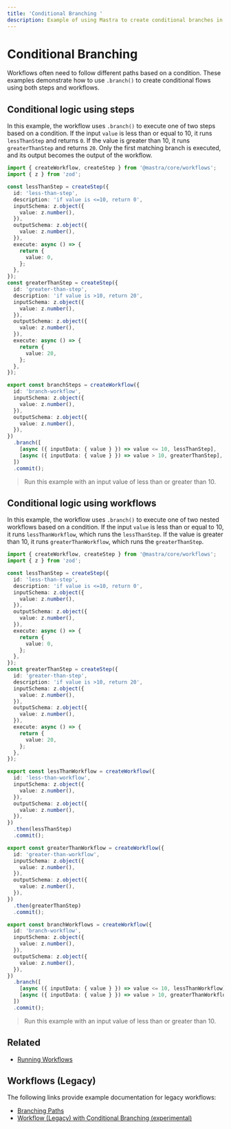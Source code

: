 ```yaml
---
title: 'Conditional Branching '
description: Example of using Mastra to create conditional branches in workflows using the `branch` statement .
---
```


# Conditional Branching

Workflows often need to follow different paths based on a condition. These examples demonstrate how to use `.branch()` to create conditional flows using both steps and workflows.

## Conditional logic using steps

In this example, the workflow uses `.branch()` to execute one of two steps based on a condition. If the input `value` is less than or equal to 10, it runs `lessThanStep` and returns `0`. If the value is greater than 10, it runs `greaterThanStep` and returns `20`. Only the first matching branch is executed, and its output becomes the output of the workflow.

```typescript filename="src/mastra/workflows/example-branch-steps.ts" showLineNumbers copy
import { createWorkflow, createStep } from '@mastra/core/workflows';
import { z } from 'zod';

const lessThanStep = createStep({
  id: 'less-than-step',
  description: 'if value is <=10, return 0',
  inputSchema: z.object({
    value: z.number(),
  }),
  outputSchema: z.object({
    value: z.number(),
  }),
  execute: async () => {
    return {
      value: 0,
    };
  },
});
const greaterThanStep = createStep({
  id: 'greater-than-step',
  description: 'if value is >10, return 20',
  inputSchema: z.object({
    value: z.number(),
  }),
  outputSchema: z.object({
    value: z.number(),
  }),
  execute: async () => {
    return {
      value: 20,
    };
  },
});

export const branchSteps = createWorkflow({
  id: 'branch-workflow',
  inputSchema: z.object({
    value: z.number(),
  }),
  outputSchema: z.object({
    value: z.number(),
  }),
})
  .branch([
    [async ({ inputData: { value } }) => value <= 10, lessThanStep],
    [async ({ inputData: { value } }) => value > 10, greaterThanStep],
  ])
  .commit();
```

> Run this example with an input value of less than or greater than 10.

## Conditional logic using workflows

In this example, the workflow uses `.branch()` to execute one of two nested workflows based on a condition. If the input `value` is less than or equal to 10, it runs `lessThanWorkflow`, which runs the `lessThanStep`. If the value is greater than 10, it runs `greaterThanWorkflow`, which runs the `greaterThanStep`.

```typescript filename="src/mastra/workflows/example-branch-workflows.ts" showLineNumbers copy
import { createWorkflow, createStep } from '@mastra/core/workflows';
import { z } from 'zod';

const lessThanStep = createStep({
  id: 'less-than-step',
  description: 'if value is <=10, return 0',
  inputSchema: z.object({
    value: z.number(),
  }),
  outputSchema: z.object({
    value: z.number(),
  }),
  execute: async () => {
    return {
      value: 0,
    };
  },
});
const greaterThanStep = createStep({
  id: 'greater-than-step',
  description: 'if value is >10, return 20',
  inputSchema: z.object({
    value: z.number(),
  }),
  outputSchema: z.object({
    value: z.number(),
  }),
  execute: async () => {
    return {
      value: 20,
    };
  },
});

export const lessThanWorkflow = createWorkflow({
  id: 'less-than-workflow',
  inputSchema: z.object({
    value: z.number(),
  }),
  outputSchema: z.object({
    value: z.number(),
  }),
})
  .then(lessThanStep)
  .commit();

export const greaterThanWorkflow = createWorkflow({
  id: 'greater-than-workflow',
  inputSchema: z.object({
    value: z.number(),
  }),
  outputSchema: z.object({
    value: z.number(),
  }),
})
  .then(greaterThanStep)
  .commit();

export const branchWorkflows = createWorkflow({
  id: 'branch-workflow',
  inputSchema: z.object({
    value: z.number(),
  }),
  outputSchema: z.object({
    value: z.number(),
  }),
})
  .branch([
    [async ({ inputData: { value } }) => value <= 10, lessThanWorkflow],
    [async ({ inputData: { value } }) => value > 10, greaterThanWorkflow],
  ])
  .commit();
```

> Run this example with an input value of less than or greater than 10.

## Related

- [Running Workflows](./running-workflows)

## Workflows (Legacy)

The following links provide example documentation for legacy workflows:

- [Branching Paths](/docs/examples/workflows_legacy/branching-paths)
- [Workflow (Legacy) with Conditional Branching (experimental)](/docs/examples/workflows_legacy/conditional-branching)
